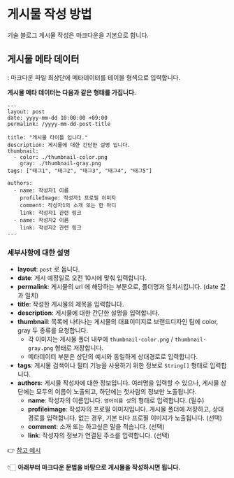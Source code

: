 # 게시물 작성 방법

기술 블로그 게시물 작성은 마크다운을 기본으로 합니다.

## 게시물 메타 데이터

: 마크다운 파일 최상단에 메타데이터를 테이블 형섹으로 입력합니다.

**게시물 메타 데이터는 다음과 같은 형태를 가집니다.**

```
---
layout: post
date: yyyy-mm-dd 10:00:00 +09:00
permalink: /yyyy-mm-dd-post-title

title: "게시물 타이틀 입니다."
description: 게시물에 대한 간단한 설명 입니다.
thumbnail:
  - color: ./thumbnail-color.png
    gray: ./thumbnail-gray.png
tags: ["태그1", "태그2", "태그3", "태그4", "태그5"]

authors:
  - name: 작성자1 이름
    profileImage: 작성자1 프로필 이미지
    comment: 작성자1의 소개 또는 한 마디
    link: 작성자1 관련 링크
  - name: 작성자2 이름
    link: 작성자2 관련 링크
---
```

### 세부사항에 대한 설명

- **layout**: `post` 로 둡니다.
- **date**: 게시 예정일로 오전 10시에 맞춰 입력합니다.
- **permalink**: 게시물의 url 에 해당하는 부분으로, 폴더명과 일치시킵니다. (date 값과 일치)
- **title**: 작성한 게시물의 제목을 입력합니다.
- **description**: 게시물에 대한 간단한 설명을 입력합니다.
- **thumbnail**: 목록에 나타나는 게시물의 대표이미지로 브랜드디자인 팀에 color, gray 두 종류를 요청합니다.
  - 각 이미지는 게시물 폴더 내부에 `thumbnail-color.png` / `thumbnail-gray.png` 형태로 저장합니다.
  - 메타데이터 부분은 상단의 예시와 동일하게 상대경로로 입력합니다.
- **tags**: 게시물 검색이나 필터 기능을 사용하기 위한 정보로 `String[]` 형태로 입력합니다.
- **authors**: 게시물 작성자에 대한 정보입니다. 여러명을 입력할 수 있으나, 게시물 상단에는 모두의 이름이 노출되고, 하단에는 첫사람의 정보만 노출됩니다.
  - **name**: 작성자의 이름입니다. `영어이름 성`의 형태로 입력합니다. (필수)
  - **profileimage**: 작성자의 프로필 이미지입니다. 게시물 폴더에 저장하고, 상대경로를 입력합니다. 없는 경우, 기본 타다 프로필 이미지가 노출됩니다. (선택)
  - **comment**: 소개 또는 하고싶은 말을 적습니다. (선택)
  - **link**: 작성자의 정보가 연결된 주소를 입력합니다. (선택)

👉 [참고 예시](https://github.com/VCNC/tada-tech-blog/edit/main/_posts/2022-07-25-tech-blog-renewal/index.md)

👇🏻 **아래부터 마크다운 문법을 바탕으로 게시물을 작성하시면 됩니다.**
